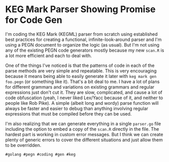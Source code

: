 # KEG Mark Parser Showing Promise for Code Gen

I'm coding the KEG Mark (KEGML) parser from scratch using established
best practices for creating a functional, infinite-look-around parser
and I'm using a PEGN document to organize the logic (as usual). But I'm
not using any of the existing PEGN code generators mostly because my new
`scan.R` is a lot more efficient and each to deal with.

One of the things I've noticed is that the patterns of code in each of
the parse methods are very simple and repeatable. This is very
encouraging because it means being able to easily generate it later with
`keg mark gen foo.pegn` (or something like it). That's a bit deal to me.
I have a lot of plans for different grammars and variations on existing
grammars and regular expressions just don't cut it. They are slow,
complicated, and cause a lot of code obfuscation (yeah, I never liked
Lex/Yacc because of it, and neither to people like Rob Pike). A simple
(albeit long and wordy) parse function will always be faster and easier
to debug than anything involving regular expressions that must be
compiled before they can be used.

I'm also realizing that we can generate everything in a single
`parser.go` file including the option to embed a copy of the `scan.R`
directly in the file. The hardest part is working in custom error
messages. But I think we can create plenty of generic errors to cover
the different situations and just allow them to be overridden.

    #golang #pegn #coding #gen #keg
